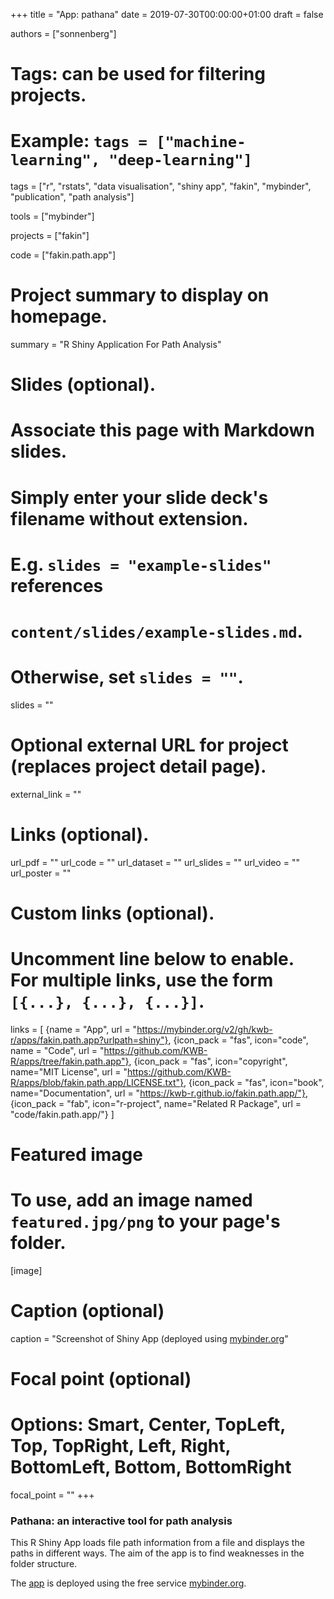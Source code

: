 +++
title = "App: pathana"
date = 2019-07-30T00:00:00+01:00
draft = false

authors = ["sonnenberg"]
# Tags: can be used for filtering projects.
# Example: `tags = ["machine-learning", "deep-learning"]`
tags = ["r", "rstats", "data visualisation", "shiny app", "fakin", "mybinder", "publication", "path analysis"]

tools = ["mybinder"]

projects = ["fakin"]

code = ["fakin.path.app"]

# Project summary to display on homepage.
summary = "R Shiny Application For Path Analysis"

# Slides (optional).
#   Associate this page with Markdown slides.
#   Simply enter your slide deck's filename without extension.
#   E.g. `slides = "example-slides"` references 
#   `content/slides/example-slides.md`.
#   Otherwise, set `slides = ""`.
slides = ""

# Optional external URL for project (replaces project detail page).
external_link = ""

# Links (optional).
url_pdf = ""
url_code = ""
url_dataset = ""
url_slides = ""
url_video = ""
url_poster = ""

# Custom links (optional).
#   Uncomment line below to enable. For multiple links, use the form `[{...}, {...}, {...}]`.
links = [
{name = "App", url = "https://mybinder.org/v2/gh/kwb-r/apps/fakin.path.app?urlpath=shiny"}, 
{icon_pack = "fas", icon="code", name = "Code", url = "https://github.com/KWB-R/apps/tree/fakin.path.app"}, 
{icon_pack = "fas", icon="copyright", name="MIT License", url = "https://github.com/KWB-R/apps/blob/fakin.path.app/LICENSE.txt"}, 
{icon_pack = "fas", icon="book", name="Documentation", url = "https://kwb-r.github.io/fakin.path.app/"},
{icon_pack = "fab", icon="r-project", name="Related R Package", url = "code/fakin.path.app/"}
]

# Featured image
# To use, add an image named `featured.jpg/png` to your page's folder. 
[image]
  # Caption (optional)
  caption = "Screenshot of Shiny App (deployed using [mybinder.org](https://mybinder.org/)"

  # Focal point (optional)
  # Options: Smart, Center, TopLeft, Top, TopRight, Left, Right, BottomLeft, Bottom, BottomRight
  focal_point = ""
+++


### Pathana: an interactive tool for path analysis

This R Shiny App loads file path information from a file and displays the paths in different ways. The aim of the app is to find weaknesses in the folder structure.

The [app](https://mybinder.org/v2/gh/kwb-r/apps/fakin.path.app?urlpath=shiny/haridwar/) 
is deployed using the free service [mybinder.org](https://mybinder.org/).